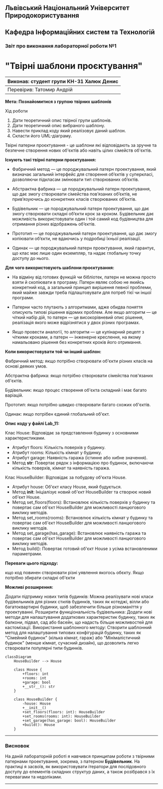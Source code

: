 ## Львівський Національний Університет Природокористування
## Кафедра Інформаційних систем та Технологій



### Звіт про виконання лабораторної роботи №1
# "Твірні шаблони проєктування"



| Виконав: студент групи КН-31 Халюк Денис |
|------------------------------------------|
| Перевірив: Татомир Андрій                |




**Мета: Познайомитися з групою твірних шаблонів**


Хід роботи

1. Дати теоретичний опис твірної групи шаблонів.
2. Дати теоретичний опис вибраного шаблону.
3. Навести приклад коду який реалізовує даний шаблон.
4. Скласти його UML-діаграму.

Твірні патерни проєктування - це шаблони які відповідають за зручне та безпечне створення нових об'єктів або навіть цілих сімейств об'єктів.

**Існують такі твірні патерни проєктування:**

- Фабричний метод — це породжувальний патерн проектування, який визначає загальний інтерфейс для створення об’єктів у суперкласі, дозволяючи підкласам змінювати тип створюваних об’єктів.

- Абстрактна фабрика — це породжувальний патерн проектування, що дає змогу створювати сімейства пов’язаних об’єктів, не прив’язуючись до конкретних класів створюваних об’єктів.

- Будівельник — це породжувальний патерн проектування, що дає змогу створювати складні об’єкти крок за кроком. Будівельник дає можливість використовувати один і той самий код будівництва для отримання різних відображень об’єктів.

- Прототип — це породжувальний патерн проектування, що дає змогу копіювати об’єкти, не вдаючись у подробиці їхньої реалізації.

- Одинак — це породжувальний патерн проектування, який гарантує, що клас має лише один екземпляр, та надає глобальну точку доступу до нього.

**Для чого використовують шаблони проєктування:**

- На відміну від готових функцій чи бібліотек, патерн не можна просто взяти й скопіювати в програму. Патерн являє собою не якийсь конкретний код, а загальний принцип вирішення певної проблеми, який майже завжди треба підлаштовувати для потреб тієї чи іншої програми.

- Патерни часто плутають з алгоритмами, адже обидва поняття описують типові рішення відомих проблем. Але якщо алгоритм — це чіткий набір дій, то патерн — це високорівневий опис рішення, реалізація якого може відрізнятися у двох різних програмах.

- Якщо провести аналогії, то алгоритм — це кулінарний рецепт з чіткими кроками, а патерн — інженерне креслення, на якому намальовано рішення без конкретних кроків його отримання.

**Коли використовувати той чи інший шаблон:**

Фабричний метод: якщо потрібно створювати об'єкти різних класів на основі деяких умов.

Абстрактна фабрика: якщо потрібно створювати сімейства пов'язаних об'єктів.

Будівельник: якщо процес створення об'єкта складний і має багато варіацій.

Прототип: якщо потрібно швидко створювати багато схожих об'єктів.

Одинак: якщо потрібен єдиний глобальний об'єкт.

**Опис коду у файлі Lab_11:**

Клас House: Відповідає за представлення будинку з основними характеристиками.
- Атрибут floors: Кількість поверхів у будинку.
- Атрибут rooms: Кількість кімнат у будинку.
- Атрибут garage: Наявність гаража (істинне або хибне значення).
- Метод __str__: Повертає рядок з інформацією про будинок, включаючи кількість поверхів, кімнат та наявність гаража.

Клас HouseBuilder: Відповідає за побудову об'єкта House.
- Атрибут house: Об'єкт класу House, який будується.
- Метод __init__: Ініціалізує новий об'єкт HouseBuilder та створює новий об'єкт House.
- Метод set_floors(floors): Встановлює кількість поверхів у будинку та повертає сам об'єкт HouseBuilder для можливості ланцюгового виклику методів.
- Метод set_rooms(rooms): Встановлює кількість кімнат у будинку та повертає сам об'єкт HouseBuilder для можливості ланцюгового виклику методів.
- Метод set_garage(has_garage): Встановлює наявність гаража та повертає сам об'єкт HouseBuilder для можливості ланцюгового виклику методів.
- Метод build(): Повертає готовий об'єкт House з усіма встановленими параметрами.

**Переваги цього підходу:**

кщо код повинен створювати різні уявлення якогось обєкту.
Якщо потрібно збирати складні об'єкти

**Можливі розширення:**

Додати підтримку нових типів будинків: Можна реалізувати нові класи будівельників для різних стилів будинків, таких як котеджі, вілли або багатоквартирні будинки, щоб забезпечити більше різноманіття у проектуванні.
Розширити функціональність будівельника: Додати нові методи для налаштування додаткових характеристик будинку, таких як балкони, підвал, сад або басейн, що надасть більше можливостей для кастомізації.
Використання шаблонного методу: Створити шаблонний метод для налаштування типових конфігурацій будинку, таких як "Сімейний будинок" (кілька кімнат, гараж) або "Мінімалістичний будинок" (менше кімнат, сучасний дизайн), що дозволить легко створювати популярні типи будинків.


```mermaid
classDiagram
    HouseBuilder --> House

    class House {
        +floors: int
        +rooms: int
        +garage: bool
        +__str__(): str
    }

    class HouseBuilder {
        -house: House
        +__init__()
        +set_floors(floors: int): HouseBuilder
        +set_rooms(rooms: int): HouseBuilder
        +set_garage(has_garage: bool): HouseBuilder
        +build(): House
    }

```

---

### Висновок

На даній лабораторній роботі я навчився принципам роботи з твірними патернами проектування, зокрема, з патерном **Будівельник**. На практиці я засвоїв, як використовувати ітератори для послідовного доступу до елементів складних структур даних, а також розібрався з їх перевагами та недоліками.

---


